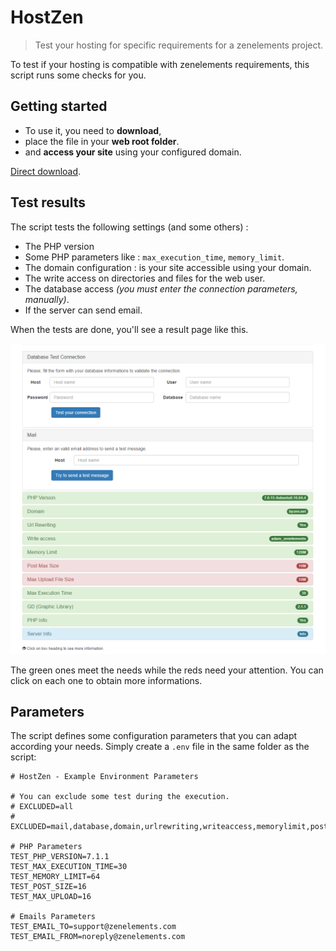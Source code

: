# HostZen

> Test your hosting for specific requirements for a zenelements project.

To test if your hosting is compatible with zenelements requirements, this script runs some checks for you.

## Getting started

* To use it, you need to **download**,
* place the file in your **web root folder**.
* and **access your site** using your configured domain.

[Direct download](https://raw.githubusercontent.com/zenelements/hosting-for-zen/master/hostzen.php).

## Test results

The script tests the following settings (and some others) :

* The PHP version
* Some PHP parameters like : `max_execution_time`, `memory_limit`.
* The domain configuration : is your site accessible using your domain.
* The write access on directories and files for the web user.
* The database access _(you must enter the connection parameters, manually)_.
* If the server can send email.

When the tests are done, you'll see a result page like this.

![Screenshot of test results in development](screenshot.png)

The green ones meet the needs while the reds need your attention.
You can click on each one to obtain more informations.

## Parameters

The script defines some configuration parameters that you can adapt according your needs.
Simply create a `.env` file in the same folder as the script:

```
# HostZen - Example Environment Parameters

# You can exclude some test during the execution.
# EXCLUDED=all
# EXCLUDED=mail,database,domain,urlrewriting,writeaccess,memorylimit,postmaxsize,maxuploadsize,executiontime,gd,phpinfo,serverinfos

# PHP Parameters
TEST_PHP_VERSION=7.1.1
TEST_MAX_EXECUTION_TIME=30
TEST_MEMORY_LIMIT=64
TEST_POST_SIZE=16
TEST_MAX_UPLOAD=16

# Emails Parameters
TEST_EMAIL_TO=support@zenelements.com
TEST_EMAIL_FROM=noreply@zenelements.com
```
